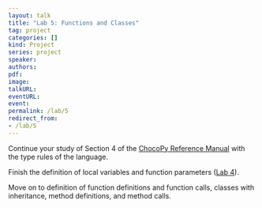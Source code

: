 ```yaml
---
layout: talk
title: "Lab 5: Functions and Classes"
tag: project
categories: []
kind: Project
series: project
speaker:
authors:
pdf:
image:
talkURL:
eventURL:
event:
permalink: /lab/5
redirect_from:
- /lab/5
---
```


Continue your study of Section 4 of the [ChocoPy Reference Manual]({{site.baseurl}}/labl/0a) with the type rules of the language.

Finish the definition of local variables and function parameters ([Lab 4]({{site.baseurl}}/lab/4)).

Move on to definition of function definitions and function calls, classes with inheritance, method definitions, and method calls.

